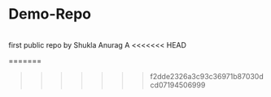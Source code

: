 # Demo-Repo
<br>
first public repo by Shukla Anurag
A
<<<<<<< HEAD

=======
>>>>>>> f2dde2326a3c93c36971b87030dcd07194506999
